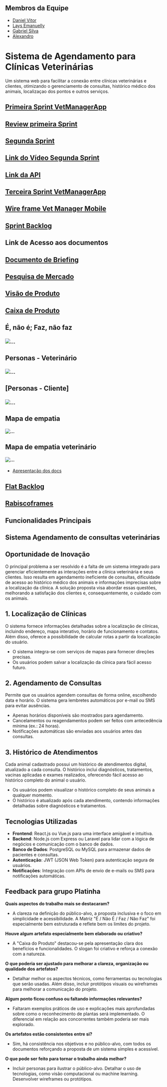 
## Membros da Equipe
- [Daniel Vitor](https://github.com/DanielVbrn)
- [Lays Emanuelly](https://github.com/Luna0812y)
- [Gabriel Silva](https://github.com/gabrielsilva18)
- [Alexandro](https://github.com/alexsousadev)


# Sistema de Agendamento para Clínicas Veterinárias

Um sistema web para facilitar a conexão entre clínicas veterinárias e clientes, otimizando o gerenciamento de consultas, histórico médico dos animais, localizaçao dos pontos e outros serviços.

## [Primeira Sprint VetManagerApp](https://github.com/alexsousadev/vetmanager)
## [Review primeira Sprint ](vetmanager.pdf)


## [Segunda Sprint](https://github.com/Luna0812y/vet_manager_app)
## [Link do Vídeo Segunda Sprint](https://drive.google.com/drive/folders/1GZ8rwABeFPZo1VcLwlHmuJTKNOmLirEW?usp=drive_link)
## [Link da API](https://github.com/alexsousadev/vetmanager)

## [Terceira Sprint VetManagerApp](https://github.com/Luna0812y/vet_manager_app)


## [Wire frame Vet Manager Mobile](VetManagerApp.png)

## [Sprint Backlog](https://www.notion.so/16fbd6e2250180828b6fd21a25a5a837?v=116f9395968a41248e6b5a58b4fcb535&pvs=4) 

## Link de Acesso aos documentos
## [Documento de Briefing](https://drive.google.com/file/d/15HTNymbFcvDxRjP63Tq_z-yHdE-zTSDF/view?usp=sharing)

## [Pesquisa de Mercado](https://docs.google.com/document/d/1lCCMojjquxKQT4k0D8KpUyF6PtUatqPs3key4eGE8hw/edit?usp=sharing)

## [Visão de Produto](https://docs.google.com/document/d/1gh3GnVZcuYzbSBvyWBlQW6zibxuJ-QOpZK-WQuv2bdY/edit?usp=sharing)

## [Caixa de Produto](https://drive.google.com/file/d/1yxuDkThRMO4hvplmUB8m3kB-naMFU5Xk/view?usp=drivesdk)


## É, não é; Faz, não faz
### ![...](./e_nao_e_faz_nao_faz.jpeg)

## Personas - Veterinário
### ![...](persona_1.png)

## [Personas - Cliente]
### ![...](persona_2.png)




## Mapa de empatia
#### ![...](/modelo_de_empatia.png)

## Mapa de empatia veterinário
#### ![...](/modelo_empatia_veterinario.png)


* [Apresentação dos docs](https://drive.google.com/file/d/1-SdumdmHeCz0WoGGCYhUxTLh8-UKw1bK/view?usp=sharing)


## [Flat Backlog](https://docs.google.com/spreadsheets/d/1rVyVykaWzLVxYhX7EuYU2xlfCrwZKKaB95fryFuRnaw/edit?usp=sharing)

## [Rabiscoframes](https://drive.google.com/file/d/1yN29kU1YrpYYd9VAKOGTUN6D5LeRXPeH/view?usp=drivesdk)

## Funcionalidades Principais
## Sistema Agendamento de consultas veterinárias

## Oportunidade de Inovação

O principal problema a ser resolvido é a falta de um sistema integrado para gerenciar eficientemente as interações entre a clínica veterinária e seus clientes. Isso resulta em agendamento ineficiente de consultas, dificuldade de acesso ao histórico médico dos animais e informações imprecisas sobre a localização da clínica. A solução proposta visa abordar essas questões, melhorando a satisfação dos clientes e, consequentemente, o cuidado com os animais.

## 1. Localização de Clínicas

O sistema fornece informações detalhadas sobre a localização de clínicas, incluindo endereço, mapa interativo, horário de funcionamento e contatos. Além disso, oferece a possibilidade de calcular rotas a partir da localização do usuário.

- O sistema integra-se com serviços de mapas para fornecer direções precisas.
- Os usuários podem salvar a localização da clínica para fácil acesso futuro.

## 2. Agendamento de Consultas

Permite que os usuários agendem consultas de forma online, escolhendo data e horário. O sistema gera lembretes automáticos por e-mail ou SMS para evitar ausências.

- Apenas horários disponíveis são mostrados para agendamento.
- Cancelamentos ou reagendamentos podem ser feitos com antecedência mínima (ex.: 24 horas).
- Notificações automáticas são enviadas aos usuários antes das consultas.

## 3. Histórico de Atendimentos

Cada animal cadastrado possui um histórico de atendimentos digital, atualizado a cada consulta. O histórico inclui diagnósticos, tratamentos, vacinas aplicadas e exames realizados, oferecendo fácil acesso ao histórico completo do animal o usuário.

- Os usuários podem visualizar o histórico completo de seus animais a qualquer momento.
- O histórico é atualizado após cada atendimento, contendo informações detalhadas sobre diagnósticos e tratamentos.

## Tecnologias Utilizadas

- **Frontend**: React.js ou Vue.js para uma interface amigável e intuitiva.
- **Backend**: Node.js com Express ou Laravel para lidar com a lógica de negócios e comunicação com o banco de dados.
- **Banco de Dados**: PostgreSQL ou MySQL para armazenar dados de pacientes e consultas.
- **Autenticação**: JWT (JSON Web Token) para autenticação segura de usuários.
- **Notificações**: Integração com APIs de envio de e-mails ou SMS para notificações automáticas.


## Feedback para grupo Platinha

**Quais aspectos do trabalho mais se destacaram?**
- A clareza na definição do público-alvo, a proposta inclusiva e o foco em simplicidade e acessibilidade. A Matriz "É / Não É / Faz / Não Faz" foi especialmente bem estruturada e reflete bem os limites do projeto.

**Houve algum artefato especialmente bem elaborado ou criativo?**
- A "Caixa do Produto" destacou-se pela apresentação clara dos benefícios e funcionalidades. O slogan foi criativo e reforça a conexão com a natureza.

**O que poderia ser ajustado para melhorar a clareza, organização ou qualidade dos artefatos?**
- Detalhar melhor os aspectos técnicos, como ferramentas ou tecnologias que serão usadas. Além disso, incluir protótipos visuais ou wireframes para melhorar a comunicação do projeto.

**Algum ponto ficou confuso ou faltando informações relevantes?**
- Faltaram exemplos práticos de uso e explicações mais aprofundadas sobre como o reconhecimento de plantas será implementado. O diferencial em relação aos concorrentes também poderia ser mais explorado.

**Os artefatos estão consistentes entre si?**
- Sim, há consistência nos objetivos e no público-alvo, com todos os documentos reforçando a proposta de um sistema simples e acessível.

**O que pode ser feito para tornar o trabalho ainda melhor?**
- Incluir personas para ilustrar o público-alvo.
Detalhar o uso de tecnologias, como visão computacional ou machine learning.
Desenvolver wireframes ou protótipos.
